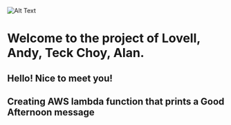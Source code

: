 ![Alt Text](https://github.com/lann87/cloud_infra_eng_ntu_coursework_alanp/blob/main/.misc/ntu_logo.png)  
# Welcome to the project of Lovell, Andy, Teck Choy, Alan.
## Hello! Nice to meet you!

## Creating AWS lambda function that prints a Good Afternoon message